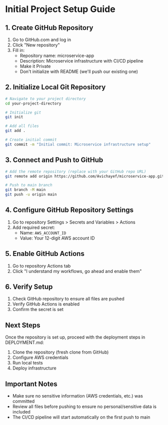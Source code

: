 # Initial Project Setup Guide

## 1. Create GitHub Repository
1. Go to GitHub.com and log in
2. Click "New repository"
3. Fill in:
   - Repository name: microservice-app
   - Description: Microservice infrastructure with CI/CD pipeline
   - Make it Private
   - Don't initialize with README (we'll push our existing one)

## 2. Initialize Local Git Repository
```bash
# Navigate to your project directory
cd your-project-directory

# Initialize git
git init

# Add all files
git add .

# Create initial commit
git commit -m "Initial commit: Microservice infrastructure setup"
```

## 3. Connect and Push to GitHub
```bash
# Add the remote repository (replace with your GitHub repo URL)
git remote add origin https://github.com/Avichayef/microservice-app.git

# Push to main branch
git branch -M main
git push -u origin main
```

## 4. Configure GitHub Repository Settings
1. Go to repository Settings > Secrets and Variables > Actions
2. Add required secret:
   - Name: `AWS_ACCOUNT_ID`
   - Value: Your 12-digit AWS account ID

## 5. Enable GitHub Actions
1. Go to repository Actions tab
2. Click "I understand my workflows, go ahead and enable them"

## 6. Verify Setup
1. Check GitHub repository to ensure all files are pushed
2. Verify GitHub Actions is enabled
3. Confirm the secret is set

## Next Steps
Once the repository is set up, proceed with the deployment steps in DEPLOYMENT.md:
1. Clone the repository (fresh clone from GitHub)
2. Configure AWS credentials
3. Run local tests
4. Deploy infrastructure

## Important Notes
- Make sure no sensitive information (AWS credentials, etc.) was committed
- Review all files before pushing to ensure no personal/sensitive data is included
- The CI/CD pipeline will start automatically on the first push to main